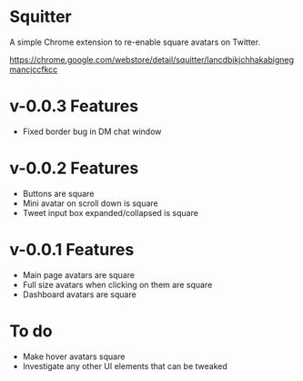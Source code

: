 # Squitter

A simple Chrome extension to re-enable square avatars on Twitter.

https://chrome.google.com/webstore/detail/squitter/lancdbikjchhakabignegmancjccfkcc

# v-0.0.3 Features
  - Fixed border bug in DM chat window

# v-0.0.2 Features
  - Buttons are square
  - Mini avatar on scroll down is square
  - Tweet input box expanded/collapsed is square

# v-0.0.1 Features
  - Main page avatars are square
  - Full size avatars when clicking on them are square
  - Dashboard avatars are square

# To do
  - Make hover avatars square
  - Investigate any other UI elements that can be tweaked
